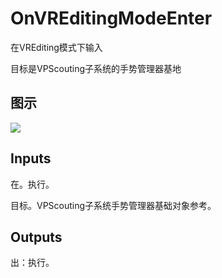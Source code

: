 # OnVREditingModeEnter

在VREditing模式下输入

目标是VPScouting子系统的手势管理器基地

## 图示

![]($-20221218-21315469.png)

## Inputs

在。执行。

目标。VPScouting子系统手势管理器基础对象参考。  

## Outputs

出：执行。
